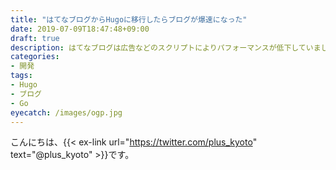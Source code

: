 ```yaml
---
title: "はてなブログからHugoに移行したらブログが爆速になった"
date: 2019-07-09T18:47:48+09:00
draft: true
description: はてなブログは広告などのスクリプトによりパフォーマンスが低下していましたが、Hugoに移行したところブログの読み込み速度がとても速くなりました。
categories:
- 開発
tags:
- Hugo
- ブログ
- Go
eyecatch: /images/ogp.jpg
---
```


こんにちは、{{< ex-link url="https://twitter.com/plus_kyoto" text="@plus_kyoto" >}}です。  
<!--more-->

